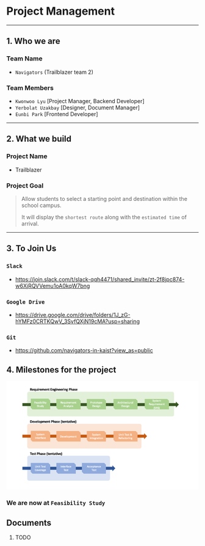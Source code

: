 # Project Management

---
## 1. Who we are

### Team Name
- `Navigators` (Trailblazer team 2)

### Team Members
- `Kwonwoo Lyu` [Project Manager, Backend Developer]
- `Yerbolat Uzakbay` [Designer, Document Manager]
- `Eunbi Park` [Frontend Developer]

---
## 2. What we build

### Project Name
- Trailblazer

### Project Goal
> Allow students to select a starting point and destination within the school campus.
>
> It will display the `shortest route` along with the `estimated time` of arrival.


---
## 3. To Join Us

### `Slack`
- https://join.slack.com/t/slack-qqh4471/shared_invite/zt-2f8jpc874-w6XjRQVVemu1oA0kqW7bng

### `Google Drive`
- https://drive.google.com/drive/folders/1J_zG-hYMFz0CRTKQwV_3SvfQXjN19cMA?usp=sharing


### `Git`
- https://github.com/navigators-in-kaist?view_as=public


## 4. Milestones for the project

<img src="./images/milestones.png" />

### We are now at `Feasibility Study`

## Documents

1. TODO


